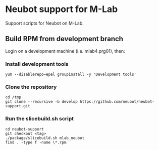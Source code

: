 # Neubot support for M-Lab

Support scripts for Neubot on M-Lab.

## Build RPM from development branch

Login on a development machine (i.e. mlab4.prg01), then:

### Install development tools

```
yum --disablerepo=epel groupinstall -y 'Development tools'
```

### Clone the repository

```
cd /tmp
git clone --recursive -b develop https://github.com/neubot/neubot-support.git
```

### Run the slicebuild.sh script

```
cd neubot-support
git checkout <tag>
./package/slicebuild.sh mlab_neubot
find . -type f -name \*.rpm
```
